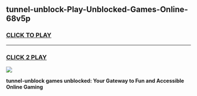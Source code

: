 
## tunnel-unblock-Play-Unblocked-Games-Online-68v5p
<h3>
<a href="https://premium76.site?title=tunnel-unblock&ref=25A">CLICK TO PLAY</a></h3>
<hr>

<h3>
<a href="https://premium76.site?title=tunnel-unblock&ref=25A">CLICK 2 PLAY</a>
  
</h3>

<a href="https://premium76.site?title=tunnel-unblock&ref=25A"><img src="https://clearcache.store/games.png"></a>


**tunnel-unblock games unblocked: Your Gateway to Fun and Accessible Online Gaming**
